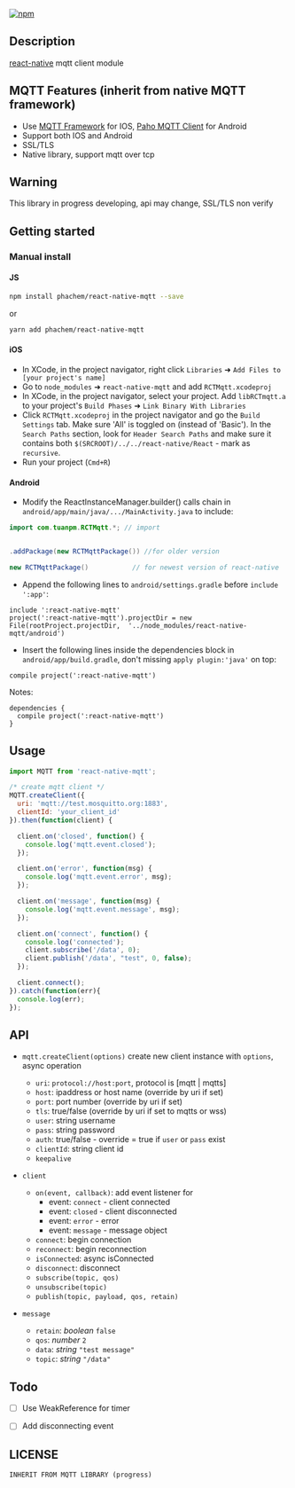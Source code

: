 [![npm](https://img.shields.io/npm/dt/react-native-mqtt.svg)]()

## Description

[react-native](https://github.com/facebook/react-native) mqtt client module

## MQTT Features (inherit from native MQTT framework)
* Use [MQTT Framework](https://github.com/ckrey/MQTT-Client-Framework) for IOS, [Paho MQTT Client](https://eclipse.org/paho/clients/android/) for Android
* Support both IOS and Android
* SSL/TLS
* Native library, support mqtt over tcp

## Warning
This library in progress developing, api may change, SSL/TLS non verify

## Getting started

### Manual install

#### JS
```bash
npm install phachem/react-native-mqtt --save
```
or
```bash
yarn add phachem/react-native-mqtt
```


#### iOS
-  In XCode, in the project navigator, right click `Libraries` ➜ `Add Files to [your project's name]`
- Go to `node_modules` ➜ `react-native-mqtt` and add `RCTMqtt.xcodeproj`
- In XCode, in the project navigator, select your project. Add `libRCTmqtt.a` to your project's `Build Phases` ➜ `Link Binary With Libraries`
- Click `RCTMqtt.xcodeproj` in the project navigator and go the `Build Settings` tab. Make sure 'All' is toggled on (instead of 'Basic'). In the `Search Paths` section, look for `Header Search Paths` and make sure it contains both `$(SRCROOT)/../../react-native/React` - mark  as `recursive`.
- Run your project (`Cmd+R`)


#### Android
-   Modify the ReactInstanceManager.builder() calls chain in `android/app/main/java/.../MainActivity.java` to include:

```java
import com.tuanpm.RCTMqtt.*; // import


.addPackage(new RCTMqttPackage()) //for older version

new RCTMqttPackage()           // for newest version of react-native
```

-  Append the following lines to `android/settings.gradle` before `include ':app'`:

```
include ':react-native-mqtt'
project(':react-native-mqtt').projectDir = new File(rootProject.projectDir,  '../node_modules/react-native-mqtt/android')

```


- Insert the following lines inside the dependencies block in `android/app/build.gradle`, don't missing `apply plugin:'java'` on top:

```
compile project(':react-native-mqtt')
```

Notes:

```
dependencies {
  compile project(':react-native-mqtt')
}
```


## Usage

```javascript
import MQTT from 'react-native-mqtt';

/* create mqtt client */
MQTT.createClient({
  uri: 'mqtt://test.mosquitto.org:1883',
  clientId: 'your_client_id'
}).then(function(client) {

  client.on('closed', function() {
    console.log('mqtt.event.closed');
  });

  client.on('error', function(msg) {
    console.log('mqtt.event.error', msg);
  });

  client.on('message', function(msg) {
    console.log('mqtt.event.message', msg);
  });

  client.on('connect', function() {
    console.log('connected');
    client.subscribe('/data', 0);
    client.publish('/data', "test", 0, false);
  });

  client.connect();
}).catch(function(err){
  console.log(err);
});

```

## API
* `mqtt.createClient(options)`  create new client instance with `options`, async operation
  - `uri`: `protocol://host:port`, protocol is [mqtt | mqtts]
  - `host`: ipaddress or host name (override by uri if set)
  - `port`: port number (override by uri if set)
  - `tls`: true/false (override by uri if set to mqtts or wss)
  - `user`: string username
  - `pass`: string password
  - `auth`: true/false - override = true if `user` or `pass` exist
  - `clientId`: string client id
  - `keepalive`

* `client`
  - `on(event, callback)`: add event listener for
    + event: `connect` - client connected
    + event: `closed` - client disconnected
    + event: `error` - error
    + event: `message` - message object
  - `connect`: begin connection
  - `reconnect`: begin reconnection
  - `isConnected`: async isConnected
  - `disconnect`: disconnect
  - `subscribe(topic, qos)`
  - `unsubscribe(topic)`
  - `publish(topic, payload, qos, retain)`

* `message`
  - `retain`: *boolean* `false`
  - `qos`: *number* `2`
  - `data`: *string* `"test message"`
  - `topic`: *string* `"/data"`

## Todo

* [ ] Use WeakReference for timer
* [ ] Add disconnecting event


## LICENSE

```
INHERIT FROM MQTT LIBRARY (progress)
```
